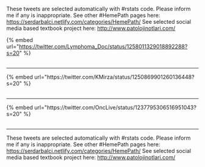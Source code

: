 

These tweets are selected automatically with #rstats code. Please inform me if any is inappropriate.
See other #HemePath pages here: https://serdarbalci.netlify.com/categories/HemePath/ 
See selected social media based textbook project here: http://www.patolojinotlari.com/

{% embed url="https://twitter.com/Lymphoma_Doc/status/1258011329018892288?s=20" %}<br>
<br>
<hr>
{% embed url="https://twitter.com/KMirza/status/1250869901260136448?s=20" %}<br>
<br>
<hr>
{% embed url="https://twitter.com/OncLive/status/1237795306516951043?s=20" %}<br>
<br>
<hr>


These tweets are selected automatically with #rstats code. Please inform me if any is inappropriate.
See other #HemePath pages here: https://serdarbalci.netlify.com/categories/HemePath/ 
See selected social media based textbook project here: http://www.patolojinotlari.com/
